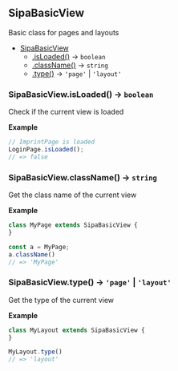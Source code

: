 <a name="SipaBasicView"></a>

## SipaBasicView
Basic class for pages and layouts

* [SipaBasicView](#SipaBasicView)
    * [.isLoaded()](#SipaBasicView.isLoaded) &rarr; <code>boolean</code>
    * [.className()](#SipaBasicView.className) &rarr; <code>string</code>
    * [.type()](#SipaBasicView.type) &rarr; <code>&#x27;page&#x27;</code> \| <code>&#x27;layout&#x27;</code>

<a name="SipaBasicView.isLoaded"></a>

### SipaBasicView.isLoaded() &rarr; <code>boolean</code>
Check if the current view is loaded

**Example**
```js
// ImprintPage is loaded
LoginPage.isLoaded();
// => false
```
<a name="SipaBasicView.className"></a>

### SipaBasicView.className() &rarr; <code>string</code>
Get the class name of the current view

**Example**
```js
class MyPage extends SipaBasicView {
}

const a = MyPage;
a.className()
// => 'MyPage'
```
<a name="SipaBasicView.type"></a>

### SipaBasicView.type() &rarr; <code>&#x27;page&#x27;</code> \| <code>&#x27;layout&#x27;</code>
Get the type of the current view

**Example**
```js
class MyLayout extends SipaBasicView {
}

MyLayout.type()
// => 'layout'
```
